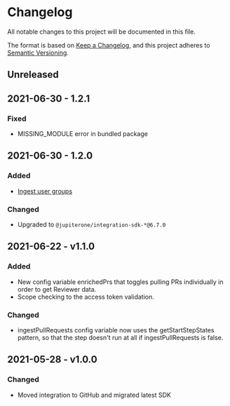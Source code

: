 # Changelog

All notable changes to this project will be documented in this file.

The format is based on [Keep a Changelog](https://keepachangelog.com/en/1.0.0/),
and this project adheres to
[Semantic Versioning](https://semver.org/spec/v2.0.0.html).

## Unreleased

## 2021-06-30 - 1.2.1

### Fixed

- MISSING_MODULE error in bundled package

## 2021-06-30 - 1.2.0

### Added

- [Ingest user groups](https://github.com/JupiterOne/integrations/issues/29)

### Changed

- Upgraded to `@jupiterone/integration-sdk-*@6.7.0`

## 2021-06-22 - v1.1.0

### Added

- New config variable enrichedPrs that toggles pulling PRs individually in order
  to get Reviewer data.
- Scope checking to the access token validation.

### Changed

- ingestPullRequests config variable now uses the getStartStepStates pattern, so
  that the step doesn't run at all if ingestPullRequests is false.

## 2021-05-28 - v1.0.0

### Changed

- Moved integration to GitHub and migrated latest SDK
